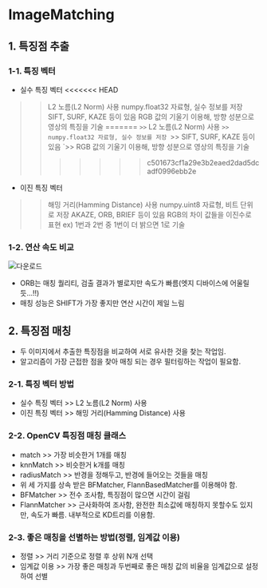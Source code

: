 # ImageMatching

## 1. 특징점 추출

### 1-1. 특징 벡터
- 실수 특징 벡터 
<<<<<<< HEAD
>> L2 노름(L2 Norm) 사용
>> numpy.float32 자료형, 실수 정보를 저장
>> SIFT, SURF, KAZE 등이 있음
>> RGB 값의 기울기 이용해, 방향 성분으로 영상의 특징을 기술
=======
`>>` L2 노름(L2 Norm) 사용
`>> numpy.float32 자료형, 실수 정보를 저장
`>> SIFT, SURF, KAZE 등이 있음
`>> RGB 값의 기울기 이용해, 방향 성분으로 영상의 특징을 기술
>>>>>>> c501673cf1a29e3b2eaed2dad5dcadf0996ebb2e

- 이진 특징 벡터 
>> 해밍 거리(Hamming Distance) 사용
>> numpy.uint8 자료형, 비트 단위로 저장
>> AKAZE, ORB, BRIEF 등이 있음
>> RGB의 차이 값들을 이진수로 표현
>> ex) 1번과 2번 중 1번이 더 밝으면 1로 기술

### 1-2. 연산 속도 비교 
![다운로드](https://github.com/mb5ss95/ImageMatching/assets/60500325/fa8f9380-0680-4f94-8ec7-255228f9403b)

- ORB는 매칭 퀄리티, 검출 결과가 별로지만 속도가 빠름(엣지 디바이스에 어울릴듯...!!)
- 매칭 성능은 SHIFT가 가장 좋지만 연산 시간이 제일 느림


## 2. 특징점 매칭
- 두 이미지에서 추출한 특징점을 비교하여 서로 유사한 것을 찾는 작업임.
- 알고리즘이 가장 근접한 점을 찾아 매칭 되는 경우 필터링하는 작업이 필요함.

### 2-1. 특징 벡터 방법
- 실수 특징 벡터 >> L2 노름(L2 Norm) 사용
- 이진 특징 벡터 >> 해밍 거리(Hamming Distance) 사용

### 2-2. OpenCV 특징점 매칭 클래스
- match >> 가장 비슷한거 1개를 매칭
- knnMatch >> 비슷한거 k개를 매칭
- radiusMatch >> 반경을 정해두고, 반경에 들어오는 것들을 매칭
- 위 세 가지를 상속 받은 BFMatcher, FlannBasedMatcher를 이용해야 함.
- BFMatcher >> 전수 조사함, 특징점이 많으면 시간이 걸림
- FlannMatcher >> 근사화하여 조사함, 완전한 최소값에 매칭하지 못할수도 있지만, 속도가 빠름. 내부적으로 KD트리를 이용함.

### 2-3. 좋은 매칭을 선별하는 방법(정렬, 임계값 이용)
- 정렬 >> 거리 기준으로 정렬 후 상위 N개 선택
- 임계값 이용 >> 가장 좋은 매칭과 두번째로 좋은 매칭 값의 비율을 임계값으로 설정하여 선별

